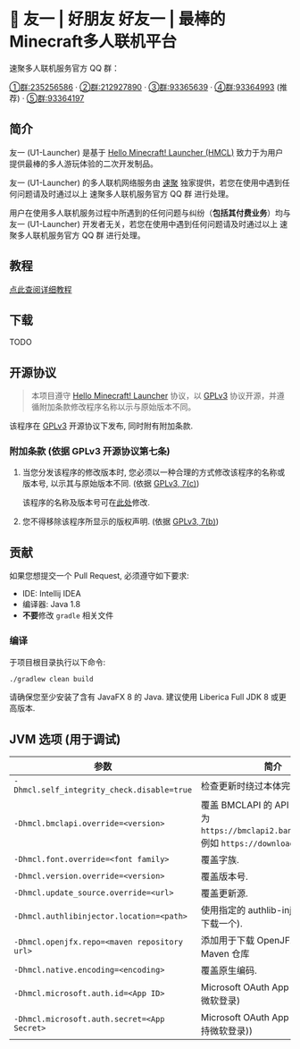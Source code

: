 #  🍒 友一 | 好朋友 好友一 | 最棒的Minecraft多人联机平台

速聚多人联机服务官方 QQ 群：

[①群:235256586](https://jq.qq.com/?_wv=1027&k=nWLzktPE) · [②群:212927890](https://jq.qq.com/?_wv=1027&k=5x33G0Bv) · [③群:93365639](https://jq.qq.com/?_wv=1027&k=76EsDqXD) · [④群:93364993](https://qm.qq.com/cgi-bin/qm/qr?k=N06ojqIIfSEoDId2PJSKzvbrNaGTIJmh) (推荐) · [⑤群:93364197](https://jq.qq.com/?_wv=1027&k=dudBV2zZ)

## 简介

友一 (U1-Launcher) 是基于 [Hello Minecraft! Launcher (HMCL)](https://github.com/huanghongxun/HMCL) 致力于为用户提供最棒的多人游玩体验的二次开发制品。

友一 (U1-Launcher) 的多人联机网络服务由 [速聚](https://the.bb) 独家提供，若您在使用中遇到任何问题请及时通过以上 速聚多人联机服务官方 QQ 群 进行处理。

用户在使用多人联机服务过程中所遇到的任何问题与纠纷（**包括其付费业务**）均与 友一 (U1-Launcher) 开发者无关，若您在使用中遇到任何问题请及时通过以上 速聚多人联机服务官方 QQ 群 进行处理。

## 教程

[点此查阅详细教程](https://www.yuque.com/ffip/zk1lc2/u1) 

## 下载

TODO

## 开源协议

> 本项目遵守 [Hello Minecraft! Launcher](https://github.com/huanghongxun/HMCL) 协议，以 [GPLv3](https://www.gnu.org/licenses/gpl-3.0.html) 协议开源，并遵循附加条款修改程序名称以示与原始版本不同。 

该程序在 [GPLv3](https://www.gnu.org/licenses/gpl-3.0.html) 开源协议下发布, 同时附有附加条款.

### 附加条款 (依据 GPLv3 开源协议第七条)
1. 当您分发该程序的修改版本时, 您必须以一种合理的方式修改该程序的名称或版本号, 以示其与原始版本不同. (依据 [GPLv3, 7(c)](https://github.com/huanghongxun/HMCL/blob/11820e31a85d8989e41d97476712b07e7094b190/LICENSE#L372-L374))

   该程序的名称及版本号可在[此处](https://github.com/Glavo/HPMCL/blob/main/HMCL/src/main/java/org/jackhuang/hmcl/Metadata.java#L33-L35)修改.

2. 您不得移除该程序所显示的版权声明. (依据 [GPLv3, 7(b)](https://github.com/Glavo/HPMCL/blob/11820e31a85d8989e41d97476712b07e7094b190/LICENSE#L368-L370))

## 贡献
如果您想提交一个 Pull Request, 必须遵守如下要求:
* IDE: Intellij IDEA
* 编译器: Java 1.8
* **不要**修改 `gradle` 相关文件

### 编译
于项目根目录执行以下命令:

```bash
./gradlew clean build
```

请确保您至少安装了含有 JavaFX 8 的 Java. 建议使用 Liberica Full JDK 8 或更高版本.

## JVM 选项 (用于调试)
| 参数                                           | 简介                                                                                              |
|----------------------------------------------|-------------------------------------------------------------------------------------------------|
| `-Dhmcl.self_integrity_check.disable=true`   | 检查更新时绕过本体完整性检查.                                                                                 |
| `-Dhmcl.bmclapi.override=<version>`          | 覆盖 BMCLAPI 的 API Root, 默认值为 `https://bmclapi2.bangbang93.com`. 例如 `https://download.mcbbs.net`. |
| `-Dhmcl.font.override=<font family>`         | 覆盖字族.                                                                                           |
| `-Dhmcl.version.override=<version>`          | 覆盖版本号.                                                                                          |
| `-Dhmcl.update_source.override=<url>`        | 覆盖更新源.                                                                                          |
| `-Dhmcl.authlibinjector.location=<path>`     | 使用指定的 authlib-injector (而非下载一个).                                                                |
| `-Dhmcl.openjfx.repo=<maven repository url>` | 添加用于下载 OpenJFX 的自定义 Maven 仓库                                                                    |
| `-Dhmcl.native.encoding=<encoding>`          | 覆盖原生编码.                                                                                         |
| `-Dhmcl.microsoft.auth.id=<App ID>`          | Microsoft OAuth App ID (用于支持微软登录)                                                               |
| `-Dhmcl.microsoft.auth.secret=<App Secret>`  | Microsoft OAuth App 密钥 (用于支持微软登录))                                                              |
